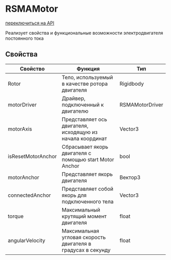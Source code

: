 # RSMAMotor
[переключиться на API](../../Documentation/API/ru/RSMAMotor.md)

Реализует свойства и функциональные возможности электродвигателя постоянного тока

## Свойства
|Свойство|Функция|Тип|
|--|--|--|
|Rotor|Тело, используемый в качестве ротора двигателя|Rigidbody|
|motorDriver|Драйвер, подключенный к двигателю|RSMAMotorDriver|
|motorAxis|Представляет ось двигателя, исходящую из начала координат|Vector3|
|isResetMotorAnchor|Сбрасывает якорь двигателя с помощью start Motor Anchor|bool|
|motorAnchor|Представляет якорь двигателя|Вектор3|
|connectedAnchor|Представляет собой якорь для подключенного тела|Vector3|
|torque|Максимальный крутящий момент двигателя|float|
|angularVelocity|Максимальная угловая скорость двигателя в градусах в секунду|float|